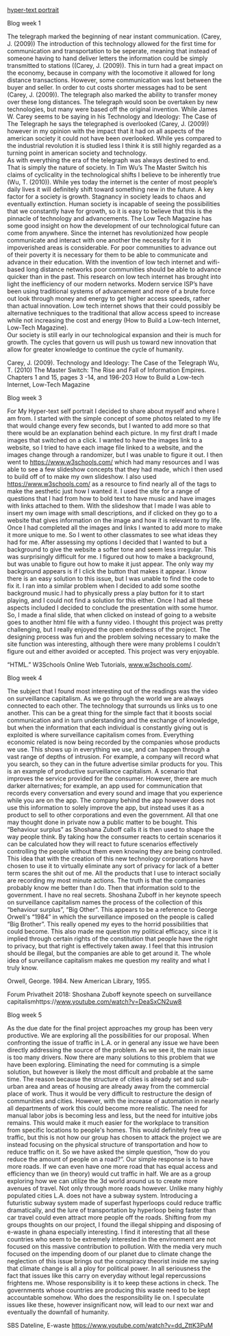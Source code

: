 
[hyper-text portrait](easy.html)


Blog week 1

The telegraph marked the beginning of near instant communication. (Carey, J. (2009)) The introduction of this technology allowed for the first time for communication and transportation to be seperate, meaning that instead of someone having to hand deliver letters the information could be simply transmitted to stations ((Carey, J. (2009)). This in turn had a great impact on the economy, because in company with the locomotive it allowed for long distance transactions. However, some communication was lost between the buyer and seller. In order to cut costs shorter messages had to be sent (Carey, J. (2009)). The telegraph also marked the ability to transfer money over these long distances. The telegraph would soon be overtaken by new technologies, but many were based off the original invention. While James W. Carey seems to be saying in his Technology and Ideology: The Case of The Telegraph he says the telegraphed is overlooked (Carey, J. (2009)) however in my opinion with the impact that it had on all aspects of the american society it could not have been overlooked. While yes compared to the industrial revolution it is studied less I think it is still highly regarded as a turning point in american society and technology.	
	As with everything the era of the telegraph was always destined to end. That is simply the nature of society. In Tim Wu’s The Master Switch his claims of cyclicality in the technological shifts I believe to be inherently true (Wu, T. (2010)). While yes today the internet is the center of most people’s daily lives it will definitely shift toward something new in  the future. A key factor for a society is growth. Stagnancy in society leads to chaos and eventually extinction. Human society is incapable of seeing the possibilities that we constantly have for growth, so it is easy to believe that this is the pinnacle of technology and advancements.
	The Low Tech Magazine has some good insight on how the development of our technological future can come from anywhere. Since the internet has revolutionized how people communicate and interact with one another the necessity for it in impoverished areas is considerable. For poor communities to advance out of their poverty it is necessary for them to be able to communicate and advance in their education. With the invention of low tech internet and wifi-based long distance networks poor communities should be able to advance quicker than in the past. This research on low tech internet has brought into light the inefficiency of our modern networks. Modern service ISP’s have been using traditional systems of advancement and more of a brute force out look through money and energy to get higher access speeds, rather than actual innovation. Low tech internet shows that their could possibly be alternative techniques to the traditional that allow access speed to increase while not increasing the cost and energy (How to Build a Low-tech Internet, Low-Tech Magazine). 	
	Our society is still early in our technological expansion and their is much for growth. The cycles that govern us will push us toward new innovation that allow for greater knowledge to continue the cycle of humanity.




Carey, J. (2009). Technology and Ideology: The Case of the Telegraph
Wu, T. (2010) The Master Switch: The Rise and Fall of Information Empires. Chapters 1 and 15, pages 3 -14, and 196-203
How to Build a Low-tech Internet, Low-Tech Magazine


Blog week 3

For My Hyper-text self portrait I decided to share about myself and where I am from. I started with the simple concept of some photos related to my life that would change every few seconds, but I wanted to add more so that there would be an  explanation behind each picture. In my first draft I made images that switched on a click. I wanted to have the images link to a website, so I tried to have each image file linked to a website, and the images change through a randomizer, but I was unable to figure it out. I then went to https://www.w3schools.com/ which had many resources and I was able to see a few slideshow concepts that they had made, which I then used to build off of to make my own slideshow. I also used https://www.w3schools.com/ as a resource to find nearly all of the tags to make the aesthetic just how I wanted it. I used the site for a range of questions that I had from how to bold text to have music and have images with links attached to them. With the slideshow that I made I was able to insert my own image with small descriptions, and if clicked on they go to a website that gives information on the image and how it is relevant to my life. Once I had completed all the images and links I wanted to add more to make it more unique to me. So I went to other classmates to see what ideas they had for me. After assessing my options I decided that I wanted to but a background to give the website a softer tone and seem less irregular. This was surprisingly difficult for me. I figured out how to make a background, but was unable to figure out how to make it just appear. The only way my background appears is if I click the button that makes it appear. I know there is an easy solution to this issue, but I was unable to find the code to fix it. I ran into a similar problem when I decided to add some soothe background music.I had to physically press a play button for it to start playing, and I could not find a solution for this either. Once I had all these aspects included I decided to conclude the presentation with some humor. So, I made a final slide, that when clicked on instead of going to a website goes to another html file with a funny video. I thought this project was pretty challenging, but I really enjoyed the open endedness of the project. The designing process was fun and the problem solving necessary to  make the site function was interesting, although there were many problems I couldn't figure out and either avoided or accepted. This project was very enjoyable.


“HTML.” W3Schools Online Web Tutorials, www.w3schools.com/.


Blog week 4

The subject that I found most interesting out of the readings was the video on surveillance capitalism. As we go through the world we are always connected to each other. The technology that surrounds us links us to one another. This can be a great thing for the simple fact that it boosts social communication and in turn understanding and the exchange of knowledge, but when the information that each individual is constantly giving out is exploited is where surveillance capitalism comes from. Everything economic related is now being recorded by the companies whose products we use. This shows up in everything we use, and can happen through a vast range of depths of intrusion. For example, a company will record what you search, so they can in the future advertise similar products for you. This is an example of productive surveillance capitalism. A scenario that improves the service provided for the consumer. However, there are much darker alternatives; for example, an app used for communication that records every conversation and every sound and image that you experience while you are on the app. The company behind the app however does not use this information to solely improve the app, but instead uses it as a product to sell to other corporations and even the government. All that one may thought done in private now a public matter to be bought. This “Behaviour surplus” as Shoshana Zuboff calls it is then used to shape the way people think. By taking how the consumer reacts to certain scenarios it can be calculated how they will react to future scenarios effectively controlling the people without them even knowing they are being controlled. This idea that with the creation of this new technology corporations have chosen to use it to virtually eliminate any sort of privacy for lack of a better term scares the shit out of me. All the products that I use to interact socially are recording my most minute actions. The truth is that the companies probably know me better than I do. Then that information sold to the government. I have no real secrets. Shoshana Zuboff in her keynote speech on surveillance capitalism names the process of the collection of this “behaviour surplus”, “Big Other”. This appears to be a reference to George Orwell's “1984” in which the surveillance imposed on the people is called “Big Brother”. This really opened my eyes to the horrid possibilities that could become. This also made me question my political efficacy, since it is implied through certain rights of the constitution that people have the right to privacy, but that right is effectively taken away. I feel that this intrusion should be illegal, but the companies are able to get around it. The whole idea of surveillance capitalism makes me question my reality and what I truly know.


Orwell, George. 1984. New American Library, 1955.

Forum Privatheit 2018: Shoshana Zuboff keynote speech on surveillance capitalismhttps://www.youtube.com/watch?v=DeaSxCN2uw8

Blog week 5

As the due date for the final project approaches my group has been very productive. We are exploring all the possibilities for our proposal. When confronting the issue of traffic in L.A. or in general any issue we have been directly addressing the source of the problem. As we see it, the main issue is too many drivers. Now there are many solutions to this problem that we have been exploring. Eliminating the need for commuting is a simple solution, but however is likely the most difficult and probable at the same time. The reason because the structure of cities is already set and sub-urban area and areas of housing are already away from the commercial place of work. Thus it would be very difficult to restructure the design of communities and cities. However, with the increase of automation in nearly all departments of work this could become more realistic. The need for manual labor jobs is becoming less and less, but the need for intuitive jobs remains. This would make it much easier for the workplace to transition from specific locations to people's homes. This would definitely free up traffic, but this is not how our group has chosen to attack the project we are instead focusing on the physical structure of transportation and how to reduce traffic on it. So  we have asked the simple question, “how do you reduce the amount of people on a road?”. Our simple response is to have more roads. If we can even have one more road that has equal access and efficiency than we (in theory) would cut traffic in half. We are as a group exploring how we can utilize the 3d world around us to create more avenues of travel. Not only through more roads however. Unlike many highly populated cities L.A. does not have a subway system. Introducing a futuristic subway system made of superfast hyperloops could reduce traffic dramatically, and the lure of transportation by hyperloop being faster than car travel could even attract more people off the roads.
	Shifting from my groups thoughts on our project, I found the illegal shipping and disposing of e-waste in ghana especially interesting. I find it interesting that all these countries who seem to be extremely interested in the environment are not focused on this massive contribution to pollution. With the media very much focused on the impending doom of our planet due to climate change the neglection of this issue brings out the conspiracy theorist inside me saying that climate change is all a ploy for political power. In all seriousness the fact that issues like this carry on everyday without legal repercussions frightens me. Whose responsibility is it to keep these actions in check. The governments whose countries are producing this waste need to be kept accountable somehow. Who does the responsibility lie on. I speculate issues like these, however insignificant now, will lead to our next war and eventually the downfall of humanity.

SBS Dateline, E-waste https://www.youtube.com/watch?v=dd_ZttK3PuM


